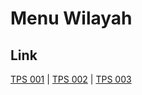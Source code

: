 # Menu Wilayah

## Link

[TPS 001](https://github.com/gigit-pemilu/pemilu-2024-11-aceh/tree/main/pilpres/hitung-suara/sub/11-aceh/sub/17-bener-meriah/sub/06-wih-pesam/sub/2015-blang-benara/sub/001-tps)
 | 
[TPS 002](https://github.com/gigit-pemilu/pemilu-2024-11-aceh/tree/main/pilpres/hitung-suara/sub/11-aceh/sub/17-bener-meriah/sub/06-wih-pesam/sub/2015-blang-benara/sub/002-tps)
 | 
[TPS 003](https://github.com/gigit-pemilu/pemilu-2024-11-aceh/tree/main/pilpres/hitung-suara/sub/11-aceh/sub/17-bener-meriah/sub/06-wih-pesam/sub/2015-blang-benara/sub/003-tps)

